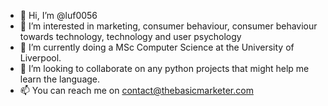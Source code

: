 - 👋 Hi, I’m @luf0056
- 👀 I’m interested in marketing, consumer behaviour, consumer behaviour towards technology, technology and user psychology
- 🌱 I’m currently doing a MSc Computer Science at the University of Liverpool.
- 💞️ I’m looking to collaborate on any python projects that might help me learn the language. 
- 📫 You can reach me on contact@thebasicmarketer.com

<!---
luf0056/luf0056 is a ✨ special ✨ repository because its `README.md` (this file) appears on your GitHub profile.
You can click the Preview link to take a look at your changes.
--->

